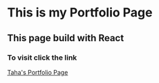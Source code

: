 # This is my Portfolio Page

## This page build with React

### To visit click the link

[Taha's Portfolio Page](https://www.tahacini.com)
